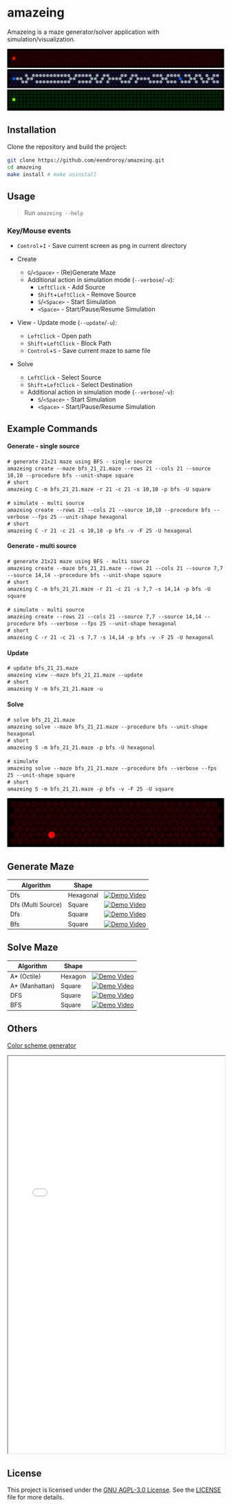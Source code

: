 # amazeing

Amazeing is a maze generator/solver application with simulation/visualization.

![title_animation_1.gif](assets/image/title_animation_1.gif)
![title_animation_2.gif](assets/image/title_animation_2.gif)
![title_animation_3.gif](assets/image/title_animation_3.gif)

## Installation

Clone the repository and build the project:

```sh
git clone https://github.com/eendroroy/amazeing.git
cd amazeing
make install # make uninstall
```

## Usage

>Run `amazeing --help`

### Key/Mouse events

- `Control`+`I` - Save current screen as png in current directory
- Create
    - `G`/`<Space>` - (Re)Generate Maze
    - Additional action in simulation mode (`--verbose`/`-v`):
        - `LeftClick` - Add Source
        - `Shift`+`LeftClick` - Remove Source
        - `S`/`<Space>` - Start Simulation
        - `<Space>` - Start/Pause/Resume Simulation

- View - Update mode (`--update`/`-u`):
    - `LeftClick` - Open path
    - `Shift`+`LeftClick` - Block Path
    - `Control`+`S` - Save current maze to same file

- Solve
    - `LeftClick` - Select Source
    - `Shift`+`LeftClick` - Select Destination
    - Additional action in simulation mode (`--verbose`/`-v`):
        - `S`/`<Space>` - Start Simulation
        - `<Space>` - Start/Pause/Resume Simulation

## Example Commands

#### Generate - single source

```shell
# generate 21x21 maze using BFS - single source
amazeing create --maze bfs_21_21.maze --rows 21 --cols 21 --source 10,10 --procedure bfs --unit-shape square
# short
amazeing C -m bfs_21_21.maze -r 21 -c 21 -s 10,10 -p bfs -U square

# simulate - multi source
amazeing create --rows 21 --cols 21 --source 10,10 --procedure bfs --verbose --fps 25 --unit-shape hexagonal
# short
amazeing C -r 21 -c 21 -s 10,10 -p bfs -v -F 25 -U hexagonal
```

#### Generate - multi source

```shell
# generate 21x21 maze using BFS - multi source
amazeing create --maze bfs_21_21.maze --rows 21 --cols 21 --source 7,7 --source 14,14 --procedure bfs --unit-shape sqaure
# short
amazeing C -m bfs_21_21.maze -r 21 -c 21 -s 7,7 -s 14,14 -p bfs -U square

# simulate - multi source
amazeing create --rows 21 --cols 21 --source 7,7 --source 14,14 --procedure bfs --verbose --fps 25 --unit-shape hexagonal
# short
amazeing C -r 21 -c 21 -s 7,7 -s 14,14 -p bfs -v -F 25 -U hexagonal
```

#### Update

```shell
# update bfs_21_21.maze
amazeing view --maze bfs_21_21.maze --update
# short
amazeing V -m bfs_21_21.maze -u
```

#### Solve

```shell
# solve bfs_21_21.maze
amazeing solve --maze bfs_21_21.maze --procedure bfs --unit-shape hexagonal
# short
amazeing S -m bfs_21_21.maze -p bfs -U hexagonal

# simulate
amazeing solve --maze bfs_21_21.maze --procedure bfs --verbose --fps 25 --unit-shape square
# short
amazeing S -m bfs_21_21.maze -p bfs -v -F 25 -U square
```

![demo.gif](assets/image/demo.gif)

## Generate Maze

| Algorithm          | Shape     |                                                                                                            |
|--------------------|-----------|------------------------------------------------------------------------------------------------------------|
| Dfs                | Hexagonal | [![Demo Video](https://img.youtube.com/vi/twafvSeVQOs/0.jpg)](https://www.youtube.com/watch?v=twafvSeVQOs) |
| Dfs (Multi Source) | Square    | [![Demo Video](https://img.youtube.com/vi/fL93bHyf6-M/0.jpg)](https://www.youtube.com/watch?v=fL93bHyf6-M) |
| Dfs                | Square    | [![Demo Video](https://img.youtube.com/vi/iyxUARc2T2g/0.jpg)](https://www.youtube.com/watch?v=iyxUARc2T2g) |
| Bfs                | Square    | [![Demo Video](https://img.youtube.com/vi/st8RLTgAuuE/0.jpg)](https://www.youtube.com/watch?v=st8RLTgAuuE) |

## Solve Maze

| Algorithm      | Shape   |                                                                                                            |
|----------------|---------|------------------------------------------------------------------------------------------------------------|
| A* (Octile)    | Hexagon | [![Demo Video](https://img.youtube.com/vi/MRt7X6JGDuo/0.jpg)](https://www.youtube.com/watch?v=MRt7X6JGDuo) |
| A* (Manhattan) | Square  | [![Demo Video](https://img.youtube.com/vi/LkxyikxTX6Y/0.jpg)](https://www.youtube.com/watch?v=LkxyikxTX6Y) |
| DFS            | Square  | [![Demo Video](https://img.youtube.com/vi/9F8XRL7lnIU/0.jpg)](https://www.youtube.com/shorts/9F8XRL7lnIU)  |
| BFS            | Square  | [![Demo Video](https://img.youtube.com/vi/h8q5vi68fz0/0.jpg)](https://www.youtube.com/shorts/h8q5vi68fz0)  |

## Others

[Color scheme generator](assets/scheme-generator.html)

<iframe src="assets/scheme-generator.html" width="100%" height="920px"></iframe>

## License

This project is licensed under the [GNU AGPL-3.0 License](https://www.gnu.org/licenses/agpl-3.0.html). 
See the [LICENSE](./LICENSE) file for more details.
